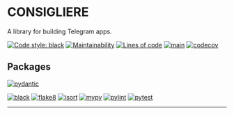 # CONSIGLIERE

A library for building Telegram apps.

[![Code style: black](https://img.shields.io/badge/code%20style-black-000000.svg)](https://github.com/psf/black)
[![Maintainability](https://api.codeclimate.com/v1/badges/4164098b73754a3eda4b/maintainability)](https://codeclimate.com/github/tgrx/consigliere/maintainability)
[![Lines of code](https://img.shields.io/tokei/lines/github/tgrx/consigliere)](https://github.com/tgrx/consigliere/tree/main)
[![main](https://github.com/tgrx/consigliere/actions/workflows/ci.yaml/badge.svg?branch=main)](https://github.com/tgrx/consigliere/actions)
[![codecov](https://codecov.io/gh/tgrx/consigliere/branch/main/graph/badge.svg?token=SNEY3K22KI)](https://codecov.io/gh/tgrx/consigliere)

## Packages
[![pydantic](https://img.shields.io/github/pipenv/locked/dependency-version/tgrx/alpha/pydantic?color=white)](https://pydantic-docs.helpmanual.io/)

[![black](https://img.shields.io/github/pipenv/locked/dependency-version/tgrx/alpha/dev/black?color=white)](https://black.readthedocs.io/en/stable/)
[![flake8](https://img.shields.io/github/pipenv/locked/dependency-version/tgrx/alpha/dev/flake8?color=white)](https://flake8.pycqa.org/en/latest/)
[![isort](https://img.shields.io/github/pipenv/locked/dependency-version/tgrx/alpha/dev/isort?color=white)](https://pycqa.github.io/isort/)
[![mypy](https://img.shields.io/github/pipenv/locked/dependency-version/tgrx/alpha/dev/mypy?color=white)](https://mypy.readthedocs.io/en/stable/)
[![pylint](https://img.shields.io/github/pipenv/locked/dependency-version/tgrx/alpha/dev/pylint?color=white)](https://www.pylint.org/)
[![pytest](https://img.shields.io/github/pipenv/locked/dependency-version/tgrx/alpha/dev/pytest?color=white)](https://docs.pytest.org/en/6.2.x/)

---
